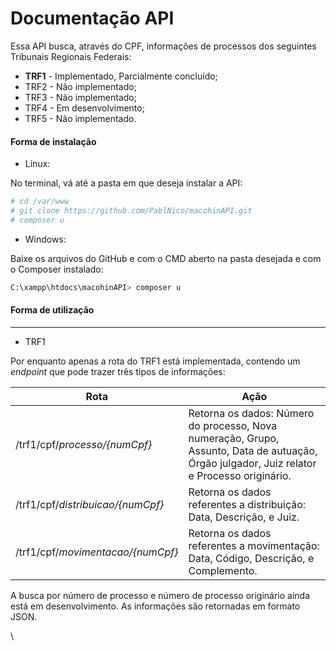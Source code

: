 # Documentação API

Essa API busca, através do CPF, informações de processos dos seguintes Tribunais Regionais Federais:

- **TRF1** - Implementado, Parcialmente concluído;
- TRF2 - Não implementado;
- TRF3 - Não implementado;
- TRF4 - Em desenvolvimento;
- TRF5 - Não implementado.

#### Forma de instalação

- Linux:  

No terminal, vá até a pasta em que deseja instalar a API:

```bash 
# cd /var/www
# git clone https://github.com/PablNico/macohinAPI.git
# composer u
```

- Windows:

Baixe os arquivos do GitHub e com o CMD aberto na pasta desejada e com o Composer instalado:

``````bash
C:\xampp\htdocs\macohinAPI> composer u
``````

#### Forma de utilização

----

- TRF1

Por enquanto apenas a rota do TRF1 está implementada, contendo um *endpoint* que pode trazer três tipos de informações:

| Rota                              | Ação                                                         |
| --------------------------------- | ------------------------------------------------------------ |
| /trf1/cpf/*processo/{numCpf}*     | Retorna os dados: Número do processo, Nova numeração, Grupo, Assunto, Data de autuação, Órgão julgador, Juiz relator e Processo originário. |
| /trf1/cpf/*distribuicao/{numCpf}* | Retorna os dados referentes a distribuição: Data, Descrição, e Juiz. |
| /trf1/cpf/*movimentacao/{numCpf}* | Retorna os dados referentes a movimentação: Data, Código, Descrição, e Complemento. |

A busca por número de processo e número de processo originário ainda está em desenvolvimento. As informações são retornadas em formato JSON. 

\

